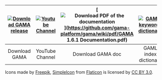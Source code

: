 
| [![Download GAMA release](https://github.com/gama-platform/gama/wiki/icons/save-file.png)](https://code.google.com/p/gama-platform/wiki/G__Downloads) | [![Youtube Channel](https://github.com/gama-platform/gama/wiki/icons/youtube.png)](http://www.youtube.com/channel/UCWJ1kWGDDI-9u2f2uD0gcaQ) | [![Download PDF of the documentation](https://github.com/gama-platform/gama/wiki/icons/pdf.png)](https://github.com/gama-platform/gama/wiki/pdf/GAMA 1.6.1 Documentation.pdf) | [![GAML keywords dictionary](https://github.com/gama-platform/gama/wiki/icons/dictionary.png)](https://github.com/gama-platform/gama/wiki/G__Index) | [![Facebook](https://github.com/gama-platform/gama/wiki/icons/facebook.png)](https://www.facebook.com/GamaPlatform)
| :-----------: |:---------------:| :---------------:|:----------:| :------: |
| Download GAMA | YouTube Channel | Download GAMA doc| GAML index dictionary | Facebook |



Icons made by [Freepik](http://www.flaticon.com/authors/freepik), [SimpleIcon](http://www.flaticon.com/authors/simpleicon) from [Flaticon](http://www.flaticon.com) is licensed by [CC BY 3.0](http://creativecommons.org/licenses/by/3.0/).